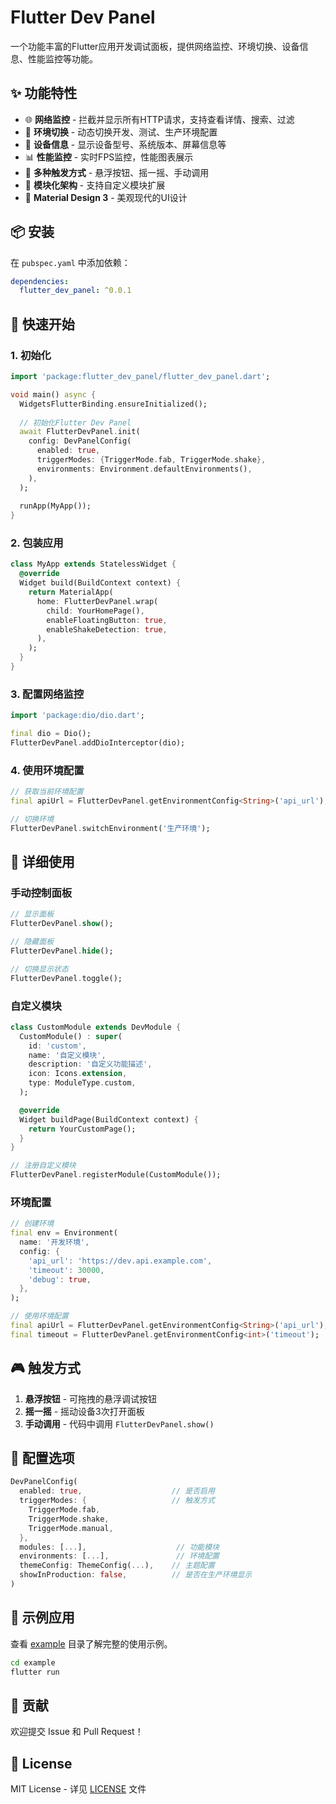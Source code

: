 # Flutter Dev Panel

一个功能丰富的Flutter应用开发调试面板，提供网络监控、环境切换、设备信息、性能监控等功能。

## ✨ 功能特性

- 🌐 **网络监控** - 拦截并显示所有HTTP请求，支持查看详情、搜索、过滤
- 🔄 **环境切换** - 动态切换开发、测试、生产环境配置
- 📱 **设备信息** - 显示设备型号、系统版本、屏幕信息等
- 📊 **性能监控** - 实时FPS监控，性能图表展示
- 🎯 **多种触发方式** - 悬浮按钮、摇一摇、手动调用
- 🔌 **模块化架构** - 支持自定义模块扩展
- 🎨 **Material Design 3** - 美观现代的UI设计

## 📦 安装

在 `pubspec.yaml` 中添加依赖：

```yaml
dependencies:
  flutter_dev_panel: ^0.0.1
```

## 🚀 快速开始

### 1. 初始化

```dart
import 'package:flutter_dev_panel/flutter_dev_panel.dart';

void main() async {
  WidgetsFlutterBinding.ensureInitialized();
  
  // 初始化Flutter Dev Panel
  await FlutterDevPanel.init(
    config: DevPanelConfig(
      enabled: true,
      triggerModes: {TriggerMode.fab, TriggerMode.shake},
      environments: Environment.defaultEnvironments(),
    ),
  );
  
  runApp(MyApp());
}
```

### 2. 包装应用

```dart
class MyApp extends StatelessWidget {
  @override
  Widget build(BuildContext context) {
    return MaterialApp(
      home: FlutterDevPanel.wrap(
        child: YourHomePage(),
        enableFloatingButton: true,
        enableShakeDetection: true,
      ),
    );
  }
}
```

### 3. 配置网络监控

```dart
import 'package:dio/dio.dart';

final dio = Dio();
FlutterDevPanel.addDioInterceptor(dio);
```

### 4. 使用环境配置

```dart
// 获取当前环境配置
final apiUrl = FlutterDevPanel.getEnvironmentConfig<String>('api_url');

// 切换环境
FlutterDevPanel.switchEnvironment('生产环境');
```

## 📖 详细使用

### 手动控制面板

```dart
// 显示面板
FlutterDevPanel.show();

// 隐藏面板
FlutterDevPanel.hide();

// 切换显示状态
FlutterDevPanel.toggle();
```

### 自定义模块

```dart
class CustomModule extends DevModule {
  CustomModule() : super(
    id: 'custom',
    name: '自定义模块',
    description: '自定义功能描述',
    icon: Icons.extension,
    type: ModuleType.custom,
  );

  @override
  Widget buildPage(BuildContext context) {
    return YourCustomPage();
  }
}

// 注册自定义模块
FlutterDevPanel.registerModule(CustomModule());
```

### 环境配置

```dart
// 创建环境
final env = Environment(
  name: '开发环境',
  config: {
    'api_url': 'https://dev.api.example.com',
    'timeout': 30000,
    'debug': true,
  },
);

// 使用环境配置
final apiUrl = FlutterDevPanel.getEnvironmentConfig<String>('api_url');
final timeout = FlutterDevPanel.getEnvironmentConfig<int>('timeout');
```

## 🎮 触发方式

1. **悬浮按钮** - 可拖拽的悬浮调试按钮
2. **摇一摇** - 摇动设备3次打开面板
3. **手动调用** - 代码中调用 `FlutterDevPanel.show()`

## 🔧 配置选项

```dart
DevPanelConfig(
  enabled: true,                    // 是否启用
  triggerModes: {                   // 触发方式
    TriggerMode.fab,
    TriggerMode.shake,
    TriggerMode.manual,
  },
  modules: [...],                    // 功能模块
  environments: [...],               // 环境配置
  themeConfig: ThemeConfig(...),    // 主题配置
  showInProduction: false,          // 是否在生产环境显示
)
```

## 📱 示例应用

查看 [example](./example) 目录了解完整的使用示例。

```bash
cd example
flutter run
```

## 🤝 贡献

欢迎提交 Issue 和 Pull Request！

## 📄 License

MIT License - 详见 [LICENSE](./LICENSE) 文件